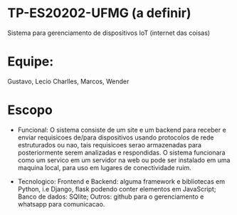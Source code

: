 # TP-ES20202-UFMG (a definir)
Sistema para gerenciamento de dispositivos IoT (internet das coisas)

# Equipe:
Gustavo, Lecio Charlles, Marcos, Wender

# Escopo
- Funcional: 
    O sistema consiste de um site e um backend para receber e enviar requisicoes de/para dispositivos usando protocolos de rede estruturados ou nao, tais requisicoes serao armazenadas para posteriormente serem analizadas e respondidas. O sistema funcionara como um servico em um servidor na web ou pode ser instalado em uma maquina local, para uso em lugares de conectividade ruim.

- Tecnologico: 
    Frontend e Backend: alguma framework e bibliotecas em Python, i.e Django, flask podendo conter elementos em JavaScript;
    Banco de dados: SQlite;
    Outros: github para o gerenciamento e whatsapp para comunicacao.
